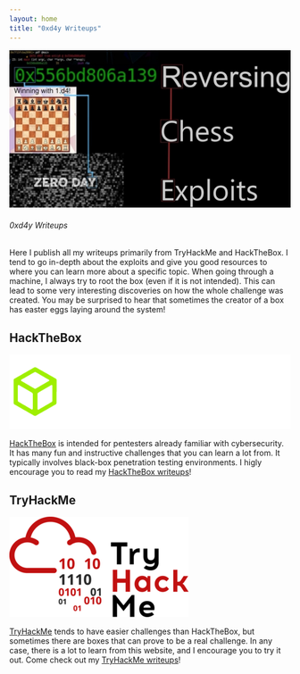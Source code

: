 ```yaml
---
layout: home
title: "0xd4y Writeups"
---
```


![0xd4y Logo](images/0xd4y-Logo-Black-Small.jpg#center)

###### 0xd4y Writeups

Here I publish all my writeups primarily from TryHackMe and HackTheBox. I tend to go in-depth about the exploits and give you good resources to where you can learn more about a specific topic. When going through a machine, I always try to root the box (even if it is not intended). This can lead to some very interesting discoveries on how the whole challenge was created. You may be surprised to hear that sometimes the creator of a box has easter eggs laying around the system!

## HackTheBox

![HackTheBox Logo](images/HackTheBox-Logo2.webp#center)

<a href="https://hackthebox.eu">HackTheBox</a> is intended for pentesters already familiar with cybersecurity. It has many fun and instructive challenges that you can learn a lot from. It typically involves black-box penetration testing environments. I higly encourage you to read my <a href="https://0xd4y.github.io/Writeups/HackTheBox">HackTheBox writeups</a>!

## TryHackMe

![TryHackMe Logo](images/TryHackMe-Logo.png#center)

<a href="https://tryhackme.com">TryHackMe</a> tends to have easier challenges than HackTheBox, but sometimes there are boxes that can prove to be a real challenge. In any case, there is a lot to learn from this website, and I encourage you to try it out. Come check out my <a href="https://0xd4y.github.io/Writeups/TryHackMe">TryHackMe writeups</a>!
